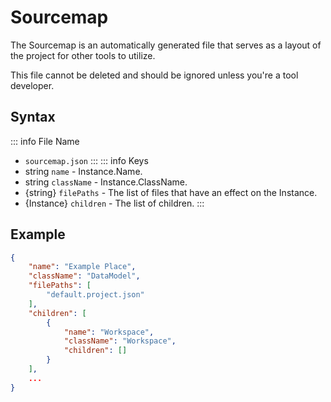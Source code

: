 # Sourcemap
The Sourcemap is an automatically generated file that serves as a layout of the project for other tools to utilize.

This file cannot be deleted and should be ignored unless you're a tool developer.

## Syntax
::: info File Name
- `sourcemap.json`
:::
::: info Keys
- string `name` - Instance.Name.
- string `className` - Instance.ClassName.
- {string} `filePaths` - The list of files that have an effect on the Instance.
- {Instance} `children` - The list of children.
:::

## Example

```json
{
	"name": "Example Place",
	"className": "DataModel",
	"filePaths": [
		"default.project.json"
	],
	"children": [
		{
			"name": "Workspace",
			"className": "Workspace",
			"children": []
        }
    ],
    ...
}
```